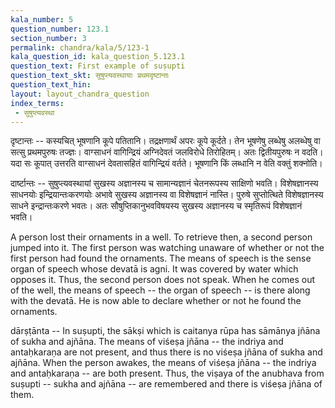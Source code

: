 ```yaml
---
kala_number: 5
question_number: 123.1
section_number: 3
permalink: chandra/kala/5/123-1
kala_question_id: kala_question_5.123.1
question_text: First example of suṣupti
question_text_skt: सुषुप्त्यवस्थायाः प्रथमदृष्टान्तः
question_text_hin: 
layout: layout_chandra_question
index_terms:
 - सुषुप्त्यवस्था
---
```


<!-- skt-start -->
दृष्टान्तः -- कस्यचित् भूषणानि कूपे पतितानि। तद्रक्षणार्थं अपरः कूपे कूर्दते। तेन भूषणेषु लब्धेषु अलब्धेषु वा सत्सु प्रथमपुरुषः तज्ज्ञः। वाग्साधनं वागिन्द्रियं अग्निदेवतं जलविरोधे तिरोहितम्। अतः द्वितीयपुरुषः न वदति। यदा सः कूपात् उत्तरति वाग्साधनं देवतासहितं वागिन्द्रियं वर्तते। भूषणानि किं लब्धानि न वेति वक्तुं शक्नोति। 

दार्ष्टान्तः -- सुषुप्त्यवस्थायां सुखस्य अज्ञानस्य च सामान्यज्ञानं चेतनरूपस्य साक्षिणो भवति। विशेषज्ञानस्य साधनयोः इन्द्रियान्तःकरणयोः अभावे सुखस्य अज्ञानस्य वा विशेषज्ञानं नास्ति। पुरुषे सुप्तोत्थिते विशेषज्ञानस्य साधने इन्द्रान्तःकरणे भवतः। अतः सौषुप्तिकानुभवविषयस्य सुखस्य अज्ञानस्य च स्मृतिरूपं विशेषज्ञानं भवति।
<!-- skt-end -->

<!-- eng-start -->
A person lost their ornaments in a well. 
To retrieve then, a second person jumped into it. 
The first person was watching unaware of whether
or not the first person had found the ornaments. 
The means of speech is the sense organ of speech whose
devatā is agni. It was covered by water which opposes it.
Thus, the second person does not speak. When he comes
out of the well, the means of speech -- the organ of speech -- is there along with the devatā. He is now able to declare whether or not he found the ornaments.

dārṣṭānta -- In suṣupti, the sākṣi which is caitanya rūpa has sāmānya jñāna of sukha and ajñāna. The
means of viśeṣa jñāna -- the indriya and antaḥkaraṇa are not present, and thus there is no viśeṣa jñāna of 
sukha and ajñāna. When the person awakes, the means
of viśeṣa jñāna -- the indriya and antaḥkaraṇa -- are 
both present. Thus, the viṣaya of the anubhava from 
suṣupti -- sukha and ajñāna -- are remembered and there
is viśeṣa jñāna of them.
<!-- eng-end -->
